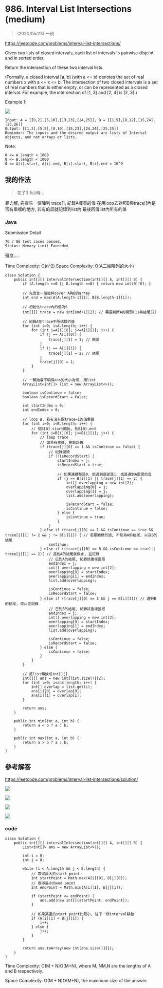 # 986. Interval List Intersections (medium)

> (2020/05/23) 一刷

https://leetcode.com/problems/interval-list-intersections/

Given two lists of closed intervals, each list of intervals is pairwise disjoint and in sorted order.

Return the intersection of these two interval lists.

(Formally, a closed interval [a, b] (with a <= b) denotes the set of real numbers x with a <= x <= b.  The intersection of two closed intervals is a set of real numbers that is either empty, or can be represented as a closed interval.  For example, the intersection of [1, 3] and [2, 4] is [2, 3].)

 

Example 1:

![](https://i.imgur.com/Yeg3zIA.png)


```
Input: A = [[0,2],[5,10],[13,23],[24,25]], B = [[1,5],[8,12],[15,24],[25,26]]
Output: [[1,2],[5,5],[8,10],[15,23],[24,24],[25,25]]
Reminder: The inputs and the desired output are lists of Interval objects, and not arrays or lists.
 ```
 
Note:
```
0 <= A.length < 1000
0 <= B.length < 1000
0 <= A[i].start, A[i].end, B[i].start, B[i].end < 10^9
```

## 我的作法

> 花了3.5小時...

暴力解, 先宣告一個陣列 trace[], 紀錄A擁有的值
在用loop去對照B與trace[]內是否有重複的地方, 若有的話就記錄到list內
最後回傳list內所有的值

### Java 

Submission Detail

```
76 / 86 test cases passed.
Status: Memory Limit Exceeded
```

殘念.....

Time Complexity: O(n^2)
Space Complexity: O(A二維陣列的大小)
```java=
class Solution {
    public int[][] intervalIntersection(int[][] A, int[][] B) {
        if (A.length ==0 || B.length ==0) { return new int[0][0]; }

        // 先宣告一個能夠cover A與B的array
        int end = max(A[A.length-1][1], B[B.length-1][1]);

        // 初始化trace內的值為0
        int[][] trace = new int[end+1][2]; // 需要判斷A的開頭(1)與結尾(2)

        // 紀錄A在trace中所佔據的值
        for (int i=0; i<A.length; i++) {
            for (int j=A[i][0]; j<=A[i][1]; j++) {
                if (j == A[i][0]) {
                    trace[j][1] = 1; // 開頭
                }
                if (j == A[i][1]) {
                    trace[j][1] = 2; // 結尾
                }
                trace[j][0] = 1;
            }
        }

        // 一開始會不曉得ans的大小為何, 用list
        ArrayList<int[]> list = new ArrayList<>();

        boolean isContinue = false;
        boolean isRecordStart = false;

        int startIndex = 0;
        int endIndex = 0;

        // loop B, 看有沒有跟trace=1的值重疊
        for (int i=0; i<B.length; i++) {
            // 從B[0].start開始, 到B[0].end
            for (int j=B[i][0]; j<=B[i][1]; j++) {
                // loop trace
                // 如果有重疊, 開始計算
                if (trace[j][0] == 1 && isContinue == false) {
                    // 紀錄開頭
                    if (!isRecordStart) {
                        startIndex = j;
                        isRecordStart = true;

                        // 如果連續都是0, 但遇到底卻是1, 或是遇到A區間的底
                        if (j == B[i][1] || trace[j][1] == 2) {
                            int[] overlapping = new int[2];
                            overlapping[0] = j;
                            overlapping[1] = j;
                            list.add(overlapping);

                            isRecordStart = false;
                            isContinue = false;
                        } else {
                            isContinue = true;
                        }
                    }
                } else if (trace[j][0] == 1 && isContinue == true && trace[j][1] != 2 && j != B[i][1]) { // 若要繼續的話, 不能為A的結尾, 以及B的結尾
                    continue;
                } else if ((trace[j][0] == 0 && isContinue == true)|| trace[j][1] == 2){ // 遇到A的結尾就停止, 並記錄
                    // 已到A的結尾, 紀錄該重複區段
                    endIndex = j;
                    int[] overlapping = new int[2];
                    overlapping[0] = startIndex;
                    overlapping[1] = endIndex;
                    list.add(overlapping);

                    isContinue = false;
                    isRecordStart = false;
                } else if (trace[j][0] == 1 && j == B[i][1]){ // 遇到B的結尾, 停止並記錄
                    // 已到B的結尾, 紀錄該重複區段
                    endIndex = j;
                    int[] overlapping = new int[2];
                    overlapping[0] = startIndex;
                    overlapping[1] = endIndex;
                    list.add(overlapping);

                    isContinue = false;
                    isRecordStart = false;
                } else {
                    isContinue = false;
                }
            }
        }

        // 將list轉換成int[][]
        int[][] ans = new int[list.size()][2];
        for (int i=0; i<ans.length; i++) {
            int[] overlap = list.get(i);
            ans[i][0] = overlap[0];
            ans[i][1] = overlap[1];
        }

        return ans;
    }

    public int min(int a, int b) {
        return a < b ? a : b;
    }

    public int max(int a, int b) {
        return a > b ? a : b;
    }
}
```

## 參考解答

https://leetcode.com/problems/interval-list-intersections/solution/

![](https://i.imgur.com/P0bMXiE.png)

![](https://i.imgur.com/jOnUlja.png)

![](https://i.imgur.com/aOUmvpw.png)

![](https://i.imgur.com/cwy9iW3.png)

### code

```java=
class Solution {
    public int[][] intervalIntersection(int[][] A, int[][] B) {
        List<int[]> ans = new ArrayList<>();

        int i = 0;
        int j = 0;

        while (i < A.length && j < B.length) {
            // 取得最大的start point
            int startPoint = Math.max(A[i][0], B[j][0]);
            // 取得最小的end point
            int endPoint = Math.min(A[i][1], B[j][1]);

            if (startPoint <= endPoint) {
                ans.add(new int[]{startPoint, endPoint});
            }

            // 如果某邊的start point比較小, 往下一個interval移動
            if (A[i][1] < B[j][1]) {
                i++;
            } else {
                j++;
            }
        }

        return ans.toArray(new int[ans.size()][]);
    }
}
```

Time Complexity: O(M + N)O(M+N), where M, NM,N are the lengths of A and B respectively.

Space Complexity: O(M + N)O(M+N), the maximum size of the answer.
